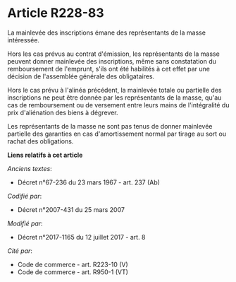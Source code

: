 # Article R228-83

La mainlevée des inscriptions émane des représentants de la masse intéressée.

Hors les cas prévus au contrat d'émission, les représentants de la masse peuvent donner mainlevée des inscriptions, même sans
constatation du remboursement de l'emprunt, s'ils ont été habilités à cet effet par une décision de l'assemblée générale des
obligataires. 

Hors le cas prévu à l'alinéa précédent, la mainlevée totale ou partielle des inscriptions ne peut être donnée par les
représentants de la masse, qu'au cas de remboursement ou de versement entre leurs mains de l'intégralité du prix d'aliénation
des biens à dégrever.

Les représentants de la masse ne sont pas tenus de donner mainlevée partielle des garanties en cas d'amortissement normal par
tirage au sort ou rachat des obligations.

**Liens relatifs à cet article**

_Anciens textes_:

  - Décret n°67-236 du 23 mars 1967 - art. 237 (Ab)

_Codifié par_:

  - Décret n°2007-431 du 25 mars 2007

_Modifié par_:

  - Décret n°2017-1165 du 12 juillet 2017 - art. 8

_Cité par_:

  - Code de commerce - art. R223-10 (V)
  - Code de commerce - art. R950-1 (VT)
